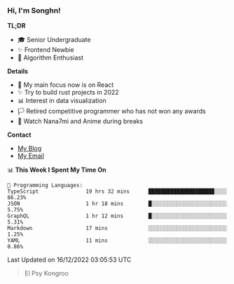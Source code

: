 ### Hi, I'm Songhn!

**TL;DR**

- 🎓 Senior Undergraduate
- ✨ Frontend Newbie
- 🎈 Algorithm Enthusiast

**Details**

- 🎯 My main focus now is on React
- ✨ Try to build rust projects in 2022
- 📊 Interest in data visualization
- 🏳️ Retired competitive programmer who has not won any awards
- 🍵 Watch Nana7mi and Anime during breaks

**Contact**
- [My Blog](https://blog.songhn.com)
- [My Email](mailto:songhn233@gmail.com)

<!--START_SECTION:waka-->
📊 **This Week I Spent My Time On** 

```text
💬 Programming Languages: 
TypeScript               19 hrs 32 mins      █████████████████████░░░░   86.23% 
JSON                     1 hr 18 mins        █░░░░░░░░░░░░░░░░░░░░░░░░   5.75% 
GraphQL                  1 hr 12 mins        █░░░░░░░░░░░░░░░░░░░░░░░░   5.31% 
Markdown                 17 mins             ░░░░░░░░░░░░░░░░░░░░░░░░░   1.25% 
YAML                     11 mins             ░░░░░░░░░░░░░░░░░░░░░░░░░   0.86%

```


 Last Updated on 16/12/2022 03:05:53 UTC
<!--END_SECTION:waka-->

> El Psy Kongroo
